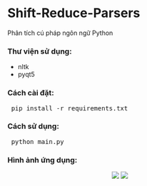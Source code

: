 # Shift-Reduce-Parsers
Phân tích cú pháp ngôn ngữ Python
### Thư viện sử dụng:
* nltk
* pyqt5

### Cách cài đặt:
<pre> pip install -r requirements.txt </pre>
    
    
### Cách sử dụng:
<pre> python main.py </pre>
    
    
### Hình ảnh ứng dụng:
<p align="center">
<img src="https://user-images.githubusercontent.com/42927678/167903293-e1a9dc60-c55e-4011-886c-6a0a49d5be20.png">
<img src="https://user-images.githubusercontent.com/42927678/167902474-f3aa02dd-0d56-4046-b7b4-7f3ad26aec25.png">
</p>
